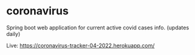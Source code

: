 # coronavirus
Spring boot web application for current active covid cases info. (updates daily)

Live: https://coronavirus-tracker-04-2022.herokuapp.com/
